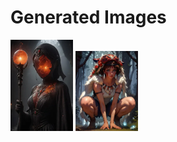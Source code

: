 # Generated Images



<img src="2025_09_08_01_thumb.webp" width="100"/> <img src="2025_09_08_02_thumb.webp" width="100"/>